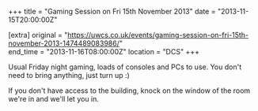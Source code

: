 +++
title = "Gaming Session on Fri 15th November 2013"
date = "2013-11-15T20:00:00Z"

[extra]
original = "https://uwcs.co.uk/events/gaming-session-on-fri-15th-november-2013-1474489083986/"    
end_time = "2013-11-16T08:00:00Z"
location = "DCS"
+++

Usual Friday night gaming, loads of consoles and PCs to use. You don't need to bring anything, just turn up :)

If you don't have access to the building, knock on the window of the room we're in and we'll let you in.

